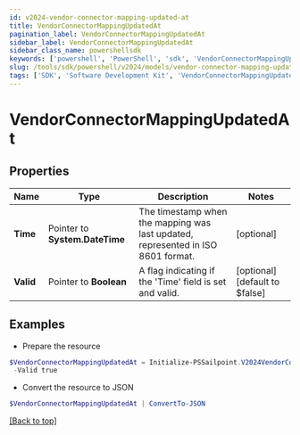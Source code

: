 ```yaml
---
id: v2024-vendor-connector-mapping-updated-at
title: VendorConnectorMappingUpdatedAt
pagination_label: VendorConnectorMappingUpdatedAt
sidebar_label: VendorConnectorMappingUpdatedAt
sidebar_class_name: powershellsdk
keywords: ['powershell', 'PowerShell', 'sdk', 'VendorConnectorMappingUpdatedAt', 'V2024VendorConnectorMappingUpdatedAt'] 
slug: /tools/sdk/powershell/v2024/models/vendor-connector-mapping-updated-at
tags: ['SDK', 'Software Development Kit', 'VendorConnectorMappingUpdatedAt', 'V2024VendorConnectorMappingUpdatedAt']
---
```



# VendorConnectorMappingUpdatedAt

## Properties

Name | Type | Description | Notes
------------ | ------------- | ------------- | -------------
**Time** |  Pointer to **System.DateTime** | The timestamp when the mapping was last updated, represented in ISO 8601 format. | [optional] 
**Valid** |  Pointer to **Boolean** | A flag indicating if the 'Time' field is set and valid. | [optional] [default to $false]

## Examples

- Prepare the resource
```powershell
$VendorConnectorMappingUpdatedAt = Initialize-PSSailpoint.V2024VendorConnectorMappingUpdatedAt  -Time 2024-03-14T12:56:19.391294Z `
 -Valid true
```

- Convert the resource to JSON
```powershell
$VendorConnectorMappingUpdatedAt | ConvertTo-JSON
```


[[Back to top]](#) 

